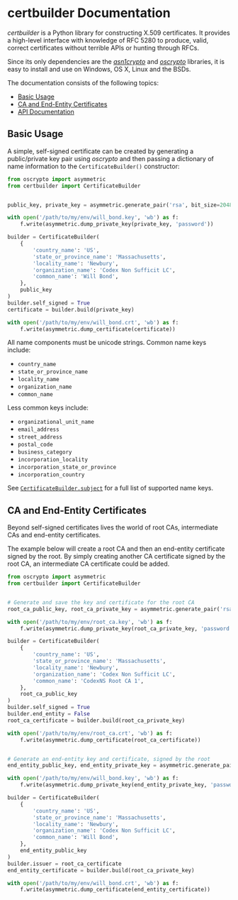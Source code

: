 # certbuilder Documentation

*certbuilder* is a Python library for constructing X.509 certificates. It
provides a high-level interface with knowledge of RFC 5280 to produce, valid,
correct certificates without terrible APIs or hunting through RFCs.

Since its only dependencies are the
[*asn1crypto*](https://github.com/wbond/asn1crypto#readme) and
[*oscrypto*](https://github.com/wbond/oscrypto#readme) libraries, it is
easy to install and use on Windows, OS X, Linux and the BSDs.

The documentation consists of the following topics:

 - [Basic Usage](#basic-usage)
 - [CA and End-Entity Certificates](#ca-and-end-entity-certificates)
 - [API Documentation](api.md)

## Basic Usage

A simple, self-signed certificate can be created by generating a public/private
key pair using *oscrypto* and then passing a dictionary of name information to
the `CertificateBuilder()` constructor:

```python
from oscrypto import asymmetric
from certbuilder import CertificateBuilder


public_key, private_key = asymmetric.generate_pair('rsa', bit_size=2048)

with open('/path/to/my/env/will_bond.key', 'wb') as f:
    f.write(asymmetric.dump_private_key(private_key, 'password'))

builder = CertificateBuilder(
    {
        'country_name': 'US',
        'state_or_province_name': 'Massachusetts',
        'locality_name': 'Newbury',
        'organization_name': 'Codex Non Sufficit LC',
        'common_name': 'Will Bond',
    },
    public_key
)
builder.self_signed = True
certificate = builder.build(private_key)

with open('/path/to/my/env/will_bond.crt', 'wb') as f:
    f.write(asymmetric.dump_certificate(certificate))
```

All name components must be unicode strings. Common name keys include:

 - `country_name`
 - `state_or_province_name`
 - `locality_name`
 - `organization_name`
 - `common_name`

Less common keys include:

 - `organizational_unit_name`
 - `email_address`
 - `street_address`
 - `postal_code`
 - `business_category`
 - `incorporation_locality`
 - `incorporation_state_or_province`
 - `incorporation_country`

See [`CertificateBuilder.subject`](api.md#subject-attribute) for a full
list of supported name keys.

## CA and End-Entity Certificates

Beyond self-signed certificates lives the world of root CAs, intermediate
CAs and end-entity certificates.

The example below will create a root CA and then an end-entity certificate
signed by the root. By simply creating another CA certificate signed by the
root CA, an intermediate CA certificate could be added.

```python
from oscrypto import asymmetric
from certbuilder import CertificateBuilder


# Generate and save the key and certificate for the root CA
root_ca_public_key, root_ca_private_key = asymmetric.generate_pair('rsa', bit_size=2048)

with open('/path/to/my/env/root_ca.key', 'wb') as f:
    f.write(asymmetric.dump_private_key(root_ca_private_key, 'password'))

builder = CertificateBuilder(
    {
        'country_name': 'US',
        'state_or_province_name': 'Massachusetts',
        'locality_name': 'Newbury',
        'organization_name': 'Codex Non Sufficit LC',
        'common_name': 'CodexNS Root CA 1',
    },
    root_ca_public_key
)
builder.self_signed = True
builder.end_entity = False
root_ca_certificate = builder.build(root_ca_private_key)

with open('/path/to/my/env/root_ca.crt', 'wb') as f:
    f.write(asymmetric.dump_certificate(root_ca_certificate))


# Generate an end-entity key and certificate, signed by the root
end_entity_public_key, end_entity_private_key = asymmetric.generate_pair('rsa', bit_size=2048)

with open('/path/to/my/env/will_bond.key', 'wb') as f:
    f.write(asymmetric.dump_private_key(end_entity_private_key, 'password'))

builder = CertificateBuilder(
    {
        'country_name': 'US',
        'state_or_province_name': 'Massachusetts',
        'locality_name': 'Newbury',
        'organization_name': 'Codex Non Sufficit LC',
        'common_name': 'Will Bond',
    },
    end_entity_public_key
)
builder.issuer = root_ca_certificate
end_entity_certificate = builder.build(root_ca_private_key)

with open('/path/to/my/env/will_bond.crt', 'wb') as f:
    f.write(asymmetric.dump_certificate(end_entity_certificate))
```
